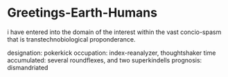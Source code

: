 # Greetings-Earth-Humans
i have entered into the domain of the interest within the vast concio-spasm that is transtechnobiological proponderance.

designation: pokerkick
occupation: index-reanalyzer, thoughtshaker
time accumulated: several roundflexes, and two superkindells
prognosis: dismandriated
